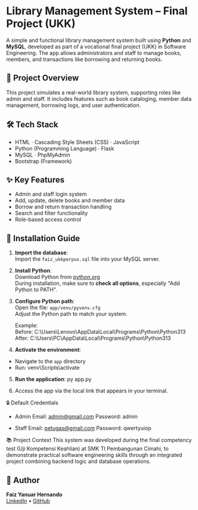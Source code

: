 # Library Management System – Final Project (UKK)

A simple and functional library management system built using **Python** and **MySQL**, developed as part of a vocational final project (UKK) in Software Engineering. The app allows administrators and staff to manage books, members, and transactions like borrowing and returning books.

## 📌 Project Overview

This project simulates a real-world library system, supporting roles like admin and staff. It includes features such as book cataloging, member data management, borrowing logs, and user authentication.

## 🛠️ Tech Stack

- HTML · Cascading Style Sheets (CSS) · JavaScript  
- Python (Programming Language) · Flask  
- MySQL · PhpMyAdmin  
- Bootstrap (Framework)

## ✨ Key Features

- Admin and staff login system
- Add, update, delete books and member data
- Borrow and return transaction handling
- Search and filter functionality
- Role-based access control

## 🚀 Installation Guide

1. **Import the database**:  
   Import the `faiz_ukkperpus.sql` file into your MySQL server.

2. **Install Python**:  
   Download Python from [python.org](https://www.python.org/downloads/)  
   During installation, make sure to **check all options**, especially "Add Python to PATH".

3. **Configure Python path**:  
   Open the file: `app/venv/pyvenv.cfg`  
   Adjust the Python path to match your system.

   Example:  
   Before: C:\Users\Lenovo\AppData\Local\Programs\Python\Python313
   After: C:\Users\PC\AppData\Local\Programs\Python\Python313

   
4. **Activate the environment**:
- Navigate to the `app` directory
- Run: venv\Scripts\activate

5. **Run the application**: py app.py

6. Access the app via the local link that appears in your terminal.

🔒 Default Credentials
- Admin
   Email: admin@gmail.com
   Password: admin

- Staff
   Email: petugas@gmail.com
   Password: qwertyuiop

📚 Project Context
This system was developed during the final competency test (Uji Kompetensi Keahlian) at SMK TI Pembangunan Cimahi, to demonstrate practical software engineering skills through an integrated project combining backend logic and database operations.

## 👤 Author

**Faiz Yanuar Hernando**  
[LinkedIn](https://linkedin.com/in/faizynrh) • [GitHub](https://github.com/faizynrh)
